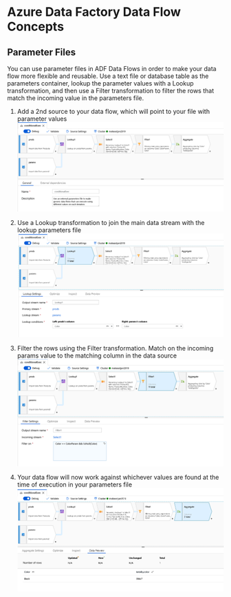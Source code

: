 # Azure Data Factory Data Flow Concepts

## Parameter Files

You can use parameter files in ADF Data Flows in order to make your data flow more flexible and reusable. Use a text file or database table as the parameters container, lookup the parameter values with a Lookup transformation, and then use a Filter transformation to filter the rows that match the incoming value in the parameters file.

1. Add a 2nd source to your data flow, which will point to your file with parameter values
![parameter file](../images/ce1.png "Parameter File")

2. Use a Lookup transformation to join the main data stream with the lookup parameters file
![lookup parameter file](../images/ce2.png "Lookup Parameter File")

3. Filter the rows using the Filter transformation. Match on the incoming params value to the matching column in the data source
![filter parameter file](../images/ce4.png "Filter Parameter File")

4. Your data flow will now work against whichever values are found at the time of execution in your parameters file
![final parameter file](../images/ce10.png "Final Parameter File")
